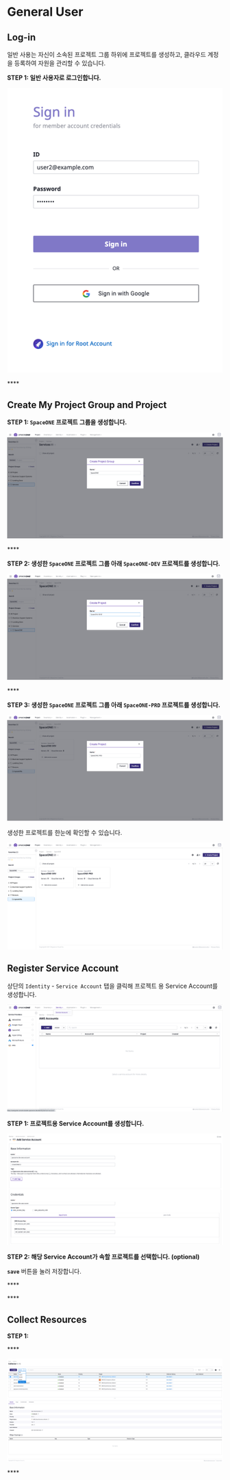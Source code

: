 # General User

## Log-in

일반 사용는 자신이 소속된 프로젝트 그룹 하위에 프로젝트를 생성하고, 클라우드 계정을 등록하여 자원을 관리할 수 있습니다. 

**STEP 1: 일반 사용자로 로그인합니다.**

![](.gitbook/assets/signin_as_user2.png)

\*\*\*\*

## Create My Project Group and Project

**STEP 1: `SpaceONE` 프로젝트 그룹을 생성합니다.**

![](.gitbook/assets/create_project_group_spaceone.png)

\*\*\*\*

**STEP 2: 생성한 `SpaceONE` 프로젝트 그룹 아래 `SpaceONE-DEV` 프로젝트를 생성합니다.** 

![](.gitbook/assets/create_project_spaceone_dev.png)

\*\*\*\*

**STEP 3: 생성한 `SpaceONE` 프로젝트 그룹 아래 `SpaceONE-PRD` 프로젝트를 생성합니다.** 

![](.gitbook/assets/create_project_spaceone_prd.png)



생성한 프로젝트를 한눈에 확인할 수 있습니다.

![](.gitbook/assets/list_spaceone_projects.png)

## Register Service Account

상단의 `Identity` - `Service Account` 탭을 클릭해 프로젝트 용 Service Account를 생성합니다. 

![](.gitbook/assets/select_service_account_as_aws.png)

**STEP 1: 프로젝트용 Service Account를 생성합니다.**

![](.gitbook/assets/add_aws_service_account.png)

**STEP 2: 해당 Service Account가 속할 프로젝트를 선택합니다. \(optional\)**

**`save`** 버튼을 눌러 저장합니다.

\*\*\*\*

\*\*\*\*

## Collect Resources

**STEP 1:** 

\*\*\*\*

![](.gitbook/assets/collect_data.png)

\*\*\*\*

